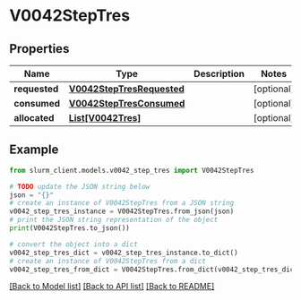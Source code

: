 # V0042StepTres


## Properties

Name | Type | Description | Notes
------------ | ------------- | ------------- | -------------
**requested** | [**V0042StepTresRequested**](V0042StepTresRequested.md) |  | [optional] 
**consumed** | [**V0042StepTresConsumed**](V0042StepTresConsumed.md) |  | [optional] 
**allocated** | [**List[V0042Tres]**](V0042Tres.md) |  | [optional] 

## Example

```python
from slurm_client.models.v0042_step_tres import V0042StepTres

# TODO update the JSON string below
json = "{}"
# create an instance of V0042StepTres from a JSON string
v0042_step_tres_instance = V0042StepTres.from_json(json)
# print the JSON string representation of the object
print(V0042StepTres.to_json())

# convert the object into a dict
v0042_step_tres_dict = v0042_step_tres_instance.to_dict()
# create an instance of V0042StepTres from a dict
v0042_step_tres_from_dict = V0042StepTres.from_dict(v0042_step_tres_dict)
```
[[Back to Model list]](../README.md#documentation-for-models) [[Back to API list]](../README.md#documentation-for-api-endpoints) [[Back to README]](../README.md)


